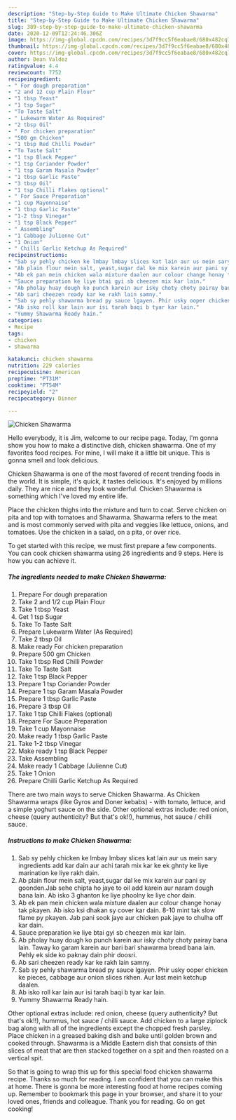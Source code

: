 ```yaml
---
description: "Step-by-Step Guide to Make Ultimate Chicken Shawarma"
title: "Step-by-Step Guide to Make Ultimate Chicken Shawarma"
slug: 389-step-by-step-guide-to-make-ultimate-chicken-shawarma
date: 2020-12-09T12:24:46.306Z
image: https://img-global.cpcdn.com/recipes/3d7f9cc5f6eabae8/680x482cq70/chicken-shawarma-recipe-main-photo.jpg
thumbnail: https://img-global.cpcdn.com/recipes/3d7f9cc5f6eabae8/680x482cq70/chicken-shawarma-recipe-main-photo.jpg
cover: https://img-global.cpcdn.com/recipes/3d7f9cc5f6eabae8/680x482cq70/chicken-shawarma-recipe-main-photo.jpg
author: Dean Valdez
ratingvalue: 4.4
reviewcount: 7752
recipeingredient:
- " For dough preparation"
- "2 and 12 cup Plain Flour"
- "1 tbsp Yeast"
- "1 tsp Sugar"
- "To Taste Salt"
- " Lukewarm Water As Required"
- "2 tbsp Oil"
- " For chicken preparation"
- "500 gm Chicken"
- "1 tbsp Red Chilli Powder"
- "To Taste Salt"
- "1 tsp Black Pepper"
- "1 tsp Coriander Powder"
- "1 tsp Garam Masala Powder"
- "1 tbsp Garlic Paste"
- "3 tbsp Oil"
- "1 tsp Chilli Flakes optional"
- " For Sauce Preparation"
- "1 cup Mayonnaise"
- "1 tbsp Garlic Paste"
- "1-2 tbsp Vinegar"
- "1 tsp Black Pepper"
- " Assembling"
- "1 Cabbage Julienne Cut"
- "1 Onion"
- " Chilli Garlic Ketchup As Required"
recipeinstructions:
- "Sab sy pehly chicken ke lmbay lmbay slices kat lain aur us mein sary ingredients add kar dain aur achi tarah mix kar ke ek ghnty ke liye marination ke liye rakh dain."
- "Ab plain flour mein salt, yeast,sugar dal ke mix karein aur pani sy goonden.Jab sehe chipta ho jaye to oil add karein aur naram dough bana lain. Ab isko 3 ghanton ke liye phoolny ke liye chor dain."
- "Ab ek pan mein chicken wala mixture daalen aur colour change honay tak pkayen. Ab isko ksi dhakan sy cover kar dain. 8-10 mint tak slow flame py pkayen. Jab pani sook jaye aur chicken pak jaye to chulha off kar dain."
- "Sauce preparation ke liye btai gyi sb cheezen mix kar lain."
- "Ab pholay huay dough ko punch karein aur isky choty choty pairay bana lain. Taway ko garam karein aur bari bari shawarma bread bana lain. Pehly ek side ko paknay dain phir doosri."
- "Ab sari cheezen ready kar ke rakh lain samny."
- "Sab sy pehly shawarma bread py sauce lgayen. Phir usky ooper chicken ke pieces, cabbage aur onion slices rkhen. Aur last mein ketchup daalen."
- "Ab isko roll kar lain aur isi tarah baqi b tyar kar lain."
- "Yummy Shawarma Ready hain."
categories:
- Recipe
tags:
- chicken
- shawarma

katakunci: chicken shawarma 
nutrition: 229 calories
recipecuisine: American
preptime: "PT31M"
cooktime: "PT54M"
recipeyield: "2"
recipecategory: Dinner

---
```



![Chicken Shawarma](https://img-global.cpcdn.com/recipes/3d7f9cc5f6eabae8/680x482cq70/chicken-shawarma-recipe-main-photo.jpg)

Hello everybody, it is Jim, welcome to our recipe page. Today, I'm gonna show you how to make a distinctive dish, chicken shawarma. One of my favorites food recipes. For mine, I will make it a little bit unique. This is gonna smell and look delicious.

Chicken Shawarma is one of the most favored of recent trending foods in the world. It is simple, it's quick, it tastes delicious. It's enjoyed by millions daily. They are nice and they look wonderful. Chicken Shawarma is something which I've loved my entire life.

Place the chicken thighs into the mixture and turn to coat. Serve chicken on pita and top with tomatoes and Shawarma. Shawarma refers to the meat and is most commonly served with pita and veggies like lettuce, onions, and tomatoes. Use the chicken in a salad, on a pita, or over rice.


To get started with this recipe, we must first prepare a few components. You can cook chicken shawarma using 26 ingredients and 9 steps. Here is how you can achieve it.

<!--inarticleads1-->

##### The ingredients needed to make Chicken Shawarma:

1. Prepare  For dough preparation
1. Take 2 and 1/2 cup Plain Flour
1. Take 1 tbsp Yeast
1. Get 1 tsp Sugar
1. Take To Taste Salt
1. Prepare  Lukewarm Water (As Required)
1. Take 2 tbsp Oil
1. Make ready  For chicken preparation
1. Prepare 500 gm Chicken
1. Take 1 tbsp Red Chilli Powder
1. Take To Taste Salt
1. Take 1 tsp Black Pepper
1. Prepare 1 tsp Coriander Powder
1. Prepare 1 tsp Garam Masala Powder
1. Prepare 1 tbsp Garlic Paste
1. Prepare 3 tbsp Oil
1. Take 1 tsp Chilli Flakes (optional)
1. Prepare  For Sauce Preparation
1. Take 1 cup Mayonnaise
1. Make ready 1 tbsp Garlic Paste
1. Take 1-2 tbsp Vinegar
1. Make ready 1 tsp Black Pepper
1. Take  Assembling
1. Make ready 1 Cabbage (Julienne Cut)
1. Take 1 Onion
1. Prepare  Chilli Garlic Ketchup As Required


There are two main ways to serve Chicken Shawarma. As Chicken Shawarma wraps (like Gyros and Doner kebabs) - with tomato, lettuce, and a simple yoghurt sauce on the side. Other optional extras include: red onion, cheese (query authenticity? But that&#39;s ok!!), hummus, hot sauce / chilli sauce. 

<!--inarticleads2-->

##### Instructions to make Chicken Shawarma:

1. Sab sy pehly chicken ke lmbay lmbay slices kat lain aur us mein sary ingredients add kar dain aur achi tarah mix kar ke ek ghnty ke liye marination ke liye rakh dain.
1. Ab plain flour mein salt, yeast,sugar dal ke mix karein aur pani sy goonden.Jab sehe chipta ho jaye to oil add karein aur naram dough bana lain. Ab isko 3 ghanton ke liye phoolny ke liye chor dain.
1. Ab ek pan mein chicken wala mixture daalen aur colour change honay tak pkayen. Ab isko ksi dhakan sy cover kar dain. 8-10 mint tak slow flame py pkayen. Jab pani sook jaye aur chicken pak jaye to chulha off kar dain.
1. Sauce preparation ke liye btai gyi sb cheezen mix kar lain.
1. Ab pholay huay dough ko punch karein aur isky choty choty pairay bana lain. Taway ko garam karein aur bari bari shawarma bread bana lain. Pehly ek side ko paknay dain phir doosri.
1. Ab sari cheezen ready kar ke rakh lain samny.
1. Sab sy pehly shawarma bread py sauce lgayen. Phir usky ooper chicken ke pieces, cabbage aur onion slices rkhen. Aur last mein ketchup daalen.
1. Ab isko roll kar lain aur isi tarah baqi b tyar kar lain.
1. Yummy Shawarma Ready hain.


Other optional extras include: red onion, cheese (query authenticity? But that&#39;s ok!!), hummus, hot sauce / chilli sauce. Add chicken to a large ziplock bag along with all of the ingredients except the chopped fresh parsley. Place chicken in a greased baking dish and bake until golden brown and cooked through. Shawarma is a Middle Eastern dish that consists of thin slices of meat that are then stacked together on a spit and then roasted on a vertical spit. 

So that is going to wrap this up for this special food chicken shawarma recipe. Thanks so much for reading. I am confident that you can make this at home. There is gonna be more interesting food at home recipes coming up. Remember to bookmark this page in your browser, and share it to your loved ones, friends and colleague. Thank you for reading. Go on get cooking!
